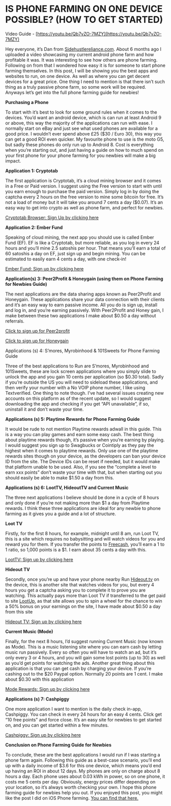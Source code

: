 # IS PHONE FARMING ON ONE DEVICE POSSIBLE? (HOW TO GET STARTED)

Video Guide - [https://youtu.be/Qb7vZO-7MZY](https://youtu.be/Qb7vZO-7MZY)

Hey everyone, it’s Dan from [Sidehustlereliance.com](https://Sidehustlereliance.com). About 6 months ago I uploaded a video showcasing my current android phone farm and how profitable it was. It was interesting to see how others are phone farming. Following on from that I wondered how easy it is for someone to start phone farming themselves. In this post, I will be showing you the best apps and websites to run, on one device. As well as where you can get decent devices for a great price. One thing I need to mention is that there isn’t such thing as a truly passive phone farm, so some work will be required. Anyways let’s get into the full phone farming guide for newbies!

**Purchasing a Phone**

To start with it’s best to look for some ground rules when it comes to the devices. You’d want an android device, which is can run at least Android 9 or above, this way the majority of the applications can run with ease. I normally start on eBay and just see what used phones are available for a good price. I wouldn’t ever spend above £25 ($30 / Euro 30), this way you can get a good ROI even quicker. My favourite phone to use is the moto G5, but sadly these phones do only run up to Android 8. Cost is everything when you’re starting out, and just having a guide on how to much spend on your first phone for your phone farming for you newbies will make a big impact.

**Application 1: Cryptotab**

The first application is Cryptotab, it’s a cloud mining browser and it comes in a Free or Paid version. I suggest using the Free version to start with until you earn enough to purchase the paid version. Simply log in by doing the captcha every 2 hours on the free version to mine some bitcoin for free. It’s not a load of money but it will take you around 7 cents a day ($0.07). It’s an easy way to get into crypto as well as phone farm, and perfect for newbies.

[Cryptotab Browser: Sign Up by clicking here](https://cryptotabbrowser.com/31940550)

**Application 2: Ember Fund**

Speaking of cloud mining, the next app you should use is called Ember Fund (EF). EF is like a Cryptotab, but more reliable, as you log in every 24 hours and you’ll mine 2.5 satoshis per hour. That means you’ll earn a total of 60 satoshis a day on EF, just sign up and begin mining. You can be estimated to easily earn 4 cents a day, with one check-in!

[Ember Fund: Sign up by clicking here](https://urlzs.com/4ZkUv)

**Application(s) 3: Peer2Profit & Honeygain (using them on Phone Farming for Newbies Guide)**

The next applications are the data sharing apps known as Peer2Profit and Honeygain. These applications share your data connection with their clients and it’s an easy way to earn passive income. All you do is sign up, install and log in, and you’re earning passively. With Peer2Profit and Honey gain, I make between these two applications I make about $0.50 a day without referrals.

[Click to sign up for Peer2profit](https://peer2profit.com/r/16286843496113c03d404bf)

[Click to sign up for Honeygain](https://i0.wp.com/sidehustlereliance.com/wp-content/uploads/2022/04/NG-1.png?resize=224%2C46&ssl=1)

Applications (s) 4: S’mores, Myrobinhood & 101Sweets for Phone Farming Guide

Three of the best applications to Run are S’mores, Myrobinhood and 101Sweets, these are lock screen applications where you simply slide to unlock the app and you gain 10 cents per application (so $0.30 total). Sadly if you’re outside the US you will need to sideload these applications, and then verify your number with a No VOIP phone number, I like using Textverified. One thing to note though. I’ve had several issues creating new accounts on this platform as of the recent update, so I would suggest downloading the app and checking if you get “API unavailable”, if so, uninstall it and don’t waste your time.

**Applications (s) 5: Playtime Rewards for Phone Farming Guide**

It would be rude to not mention Playtime rewards adwall in this guide. This is a way you can play games and earn some easy cash. The best thing about playtime rewards though, it’s passive when you’re earning by playing. I would suggest you sign up to Swagbucks or Cointiply as they pay the highest when it comes to playtime rewards. Only use one of the playtime rewards sites though on your device, as the developers can ban your device ID from the site. The Device IDs can be reset if needed, but it would make that platform unable to be used. Also, if you see the “complete a level to earn xxx points” don’t waste your time with that, but when starting out you should easily be able to make $1.50 a day from this.

**Applications (s) 6: LootTV, HideoutTV and Current Music**

The three next applications I believe should be done in a cycle of 8 hours and only done if you’re not making more than $1 a day from Playtime rewards. I think these three applications are ideal for any newbie to phone farming as it gives you a guide and a lot of structure.

**Loot TV**

Firstly, for the first 8 hours, for example, midnight until 8 am, run Loot TV, this is a site which requires no babysitting and will watch videos for you and reward you for them. If you transfer the points to [Freecash](https://freecash.com/r/76561198042764897), you’ll earn a 1 to 1 ratio, so 1,000 points is a $1. I earn about 35 cents a day with this.

[LootTV: Sign up by clicking here](https://urlzs.com/uFSrC)

**Hideout TV**

Secondly, once you’re up and have your phone nearby Run [Hideout.tv](https://Hideout.tv) on the device, this is another site that watches videos for you, but every 4 hours you get a captcha asking you to complete it to prove you are watching. This actually pays more than Loot TV if transferred to the get paid to site [LootUp](https://lootup.me/?refer=1759614), as that site allows you to spin a wheel for the chance to win a 50% bonus on your earnings on the site, I have made about $0.50 a day from this site

[Hideout TV: Sign up by clicking here](https://urlzs.com/1zExy)

**Current Music (Mode)**

Finally, for the next 8 hours, I’d suggest running Current Music (now known as Mode). This is a music listening site where you can earn cash by letting music run passively. Every so often you will have to watch an ad, but it’s only every 3 or 4 hours, and you will gain some lost points (up to 30) as well as you’d get points for watching the ads. Another great thing about this application is that you can get cash by charging your device. If you’re cashing out to the $20 Paypal option. Normally 20 points are 1 cent. I make about $0.30 with this application

[Mode Rewards: Sign up by clicking here](https://crrnt.me/bMB2MPF9vpb)

**Applications (s) 7: Cashpiggy**

One more application I want to mention is the daily check in-app, Cashpiggy. You can check in every 24 hours for an easy 4 cents. Click get “10 free points” and force close. It’s an easy site for newbies to get started on, and you can get started within a few minutes.

[Cashpiggy: Sign up by clicking here](https://bit.ly/33R1JiW)

**Conclusion on Phone Farming Guide for Newbies**

To conclude, these are the best applications I would run if I was starting a phone farm again. Following this guide as a best-case scenario, you’ll end up with a daily income of $3.6 for this one device, which means you’d end up having an ROI in about 12 days. My phones are only on charge about 8 hours a day. Each phone uses about 0.03 kWh in power, so on one phone, it costs me 5 cents per day. Obviously, energy prices differ depending on your location, so it’s always worth checking your own. I hope this phone farming guide for newbies help you out. If you enjoyed this post, you might like the post I did on iOS Phone farming. [You can find that here.](https://youtu.be/B-Lu06rCsrs)

